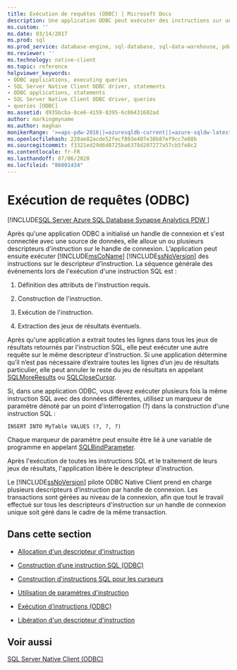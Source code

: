 ```yaml
---
title: Exécution de requêtes (ODBC) | Microsoft Docs
description: Une application ODBC peut exécuter des instructions sur une instance de SQL Server en initialisant un handle de connexion et en se connectant à une source de données.
ms.custom: ''
ms.date: 03/14/2017
ms.prod: sql
ms.prod_service: database-engine, sql-database, sql-data-warehouse, pdw
ms.reviewer: ''
ms.technology: native-client
ms.topic: reference
helpviewer_keywords:
- ODBC applications, executing queries
- SQL Server Native Client ODBC driver, statements
- ODBC applications, statements
- SQL Server Native Client ODBC driver, queries
- queries [ODBC]
ms.assetid: d935bcba-8ce6-4159-8395-6c86431602ad
author: markingmyname
ms.author: maghan
monikerRange: '>=aps-pdw-2016||=azuresqldb-current||=azure-sqldw-latest||>=sql-server-2016||=sqlallproducts-allversions||>=sql-server-linux-2017||=azuresqldb-mi-current'
ms.openlocfilehash: 220ae82acde52fecf893e407e30b87ef9cc7e88b
ms.sourcegitcommit: f3321ed29d6d8725ba6378d207277a57cb5fe8c2
ms.contentlocale: fr-FR
ms.lasthandoff: 07/06/2020
ms.locfileid: "86001434"
---
```

# <a name="executing-queries-odbc"></a>Exécution de requêtes (ODBC)
[!INCLUDE[SQL Server Azure SQL Database Synapse Analytics PDW ](../../includes/applies-to-version/sql-asdb-asdbmi-asa-pdw.md)]

  Après qu'une application ODBC a initialisé un handle de connexion et s'est connectée avec une source de données, elle alloue un ou plusieurs descripteurs d'instruction sur le handle de connexion. L’application peut ensuite exécuter [!INCLUDE[msCoName](../../includes/msconame-md.md)] [!INCLUDE[ssNoVersion](../../includes/ssnoversion-md.md)] des instructions sur le descripteur d’instruction. La séquence générale des événements lors de l'exécution d'une instruction SQL est :  
  
1.  Définition des attributs de l'instruction requis.  
  
2.  Construction de l'instruction.  
  
3.  Exécution de l'instruction.  
  
4.  Extraction des jeux de résultats éventuels.  
  
 Après qu'une application a extrait toutes les lignes dans tous les jeux de résultats retournés par l'instruction SQL, elle peut exécuter une autre requête sur le même descripteur d'instruction. Si une application détermine qu’il n’est pas nécessaire d’extraire toutes les lignes d’un jeu de résultats particulier, elle peut annuler le reste du jeu de résultats en appelant [SQLMoreResults](../../relational-databases/native-client-odbc-api/sqlmoreresults.md) ou [SQLCloseCursor](../../relational-databases/native-client-odbc-api/sqlclosecursor.md).  
  
 Si, dans une application ODBC, vous devez exécuter plusieurs fois la même instruction SQL avec des données différentes, utilisez un marqueur de paramètre dénoté par un point d'interrogation (?) dans la construction d'une instruction SQL :  
  
```  
INSERT INTO MyTable VALUES (?, ?, ?)  
```  
  
 Chaque marqueur de paramètre peut ensuite être lié à une variable de programme en appelant [SQLBindParameter](../../relational-databases/native-client-odbc-api/sqlbindparameter.md).  
  
 Après l'exécution de toutes les instructions SQL et le traitement de leurs jeux de résultats, l'application libère le descripteur d'instruction.  
  
 Le [!INCLUDE[ssNoVersion](../../includes/ssnoversion-md.md)] pilote ODBC Native Client prend en charge plusieurs descripteurs d’instruction par handle de connexion. Les transactions sont gérées au niveau de la connexion, afin que tout le travail effectué sur tous les descripteurs d'instruction sur un handle de connexion unique soit géré dans le cadre de la même transaction.  
  
## <a name="in-this-section"></a>Dans cette section  
  
-   [Allocation d'un descripteur d'instruction](../../relational-databases/native-client-odbc-queries/allocating-a-statement-handle.md)  
  
-   [Construction d’une instruction SQL &#40;ODBC&#41;](../../relational-databases/native-client-odbc-queries/constructing-an-sql-statement-odbc.md)  
  
-   [Construction d'instructions SQL pour les curseurs](../../relational-databases/native-client-odbc-queries/constructing-sql-statements-for-cursors.md)  
  
-   [Utilisation de paramètres d'instruction](../../relational-databases/native-client-odbc-queries/using-statement-parameters.md)  
  
-   [Exécution d’instructions &#40;ODBC&#41;](../../relational-databases/native-client-odbc-queries/executing-statements/executing-statements-odbc.md)  
  
-   [Libération d'un descripteur d'instruction](../../relational-databases/native-client-odbc-queries/freeing-a-statement-handle.md)  
  
## <a name="see-also"></a>Voir aussi  
 [SQL Server Native Client &#40;ODBC&#41;](../../relational-databases/native-client/odbc/sql-server-native-client-odbc.md)  
  
  
